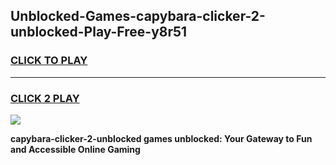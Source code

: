 
## Unblocked-Games-capybara-clicker-2-unblocked-Play-Free-y8r51
<h3>
<a href="https://premium76.site?title=capybara-clicker-2-unblocked&ref=10A">CLICK TO PLAY</a></h3>
<hr>

<h3>
<a href="https://premium76.site?title=capybara-clicker-2-unblocked&ref=10A">CLICK 2 PLAY</a>
  
</h3>

<a href="https://premium76.site?title=capybara-clicker-2-unblocked&ref=10A"><img src="https://clearcache.store/games.png"></a>


**capybara-clicker-2-unblocked games unblocked: Your Gateway to Fun and Accessible Online Gaming**
